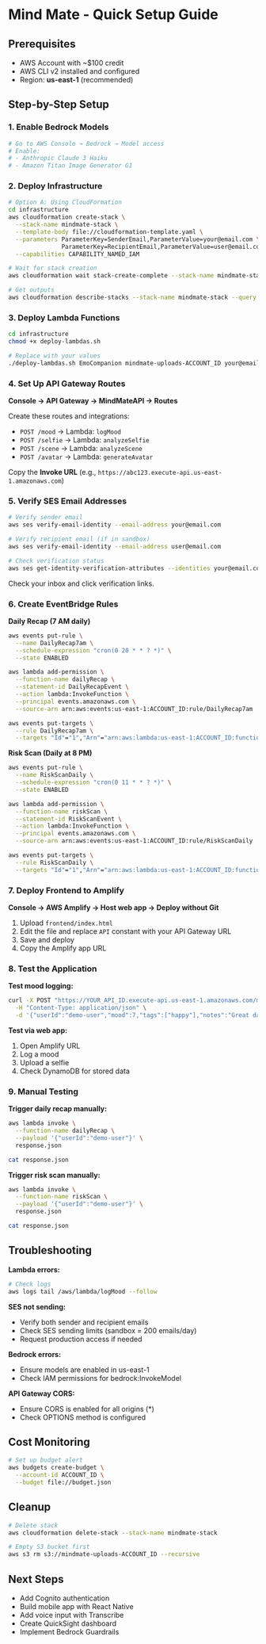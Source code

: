 # Mind Mate - Quick Setup Guide

## Prerequisites
- AWS Account with ~$100 credit
- AWS CLI v2 installed and configured
- Region: **us-east-1** (recommended)

## Step-by-Step Setup

### 1. Enable Bedrock Models
```bash
# Go to AWS Console → Bedrock → Model access
# Enable:
# - Anthropic Claude 3 Haiku
# - Amazon Titan Image Generator G1
```

### 2. Deploy Infrastructure
```bash
# Option A: Using CloudFormation
cd infrastructure
aws cloudformation create-stack \
  --stack-name mindmate-stack \
  --template-body file://cloudformation-template.yaml \
  --parameters ParameterKey=SenderEmail,ParameterValue=your@email.com \
               ParameterKey=RecipientEmail,ParameterValue=user@email.com \
  --capabilities CAPABILITY_NAMED_IAM

# Wait for stack creation
aws cloudformation wait stack-create-complete --stack-name mindmate-stack

# Get outputs
aws cloudformation describe-stacks --stack-name mindmate-stack --query 'Stacks[0].Outputs'
```

### 3. Deploy Lambda Functions
```bash
cd infrastructure
chmod +x deploy-lambdas.sh

# Replace with your values
./deploy-lambdas.sh EmoCompanion mindmate-uploads-ACCOUNT_ID your@email.com user@email.com
```

### 4. Set Up API Gateway Routes

**Console → API Gateway → MindMateAPI → Routes**

Create these routes and integrations:
- `POST /mood` → Lambda: `logMood`
- `POST /selfie` → Lambda: `analyzeSelfie`
- `POST /scene` → Lambda: `analyzeScene`
- `POST /avatar` → Lambda: `generateAvatar`

Copy the **Invoke URL** (e.g., `https://abc123.execute-api.us-east-1.amazonaws.com`)

### 5. Verify SES Email Addresses

```bash
# Verify sender email
aws ses verify-email-identity --email-address your@email.com

# Verify recipient email (if in sandbox)
aws ses verify-email-identity --email-address user@email.com

# Check verification status
aws ses get-identity-verification-attributes --identities your@email.com
```

Check your inbox and click verification links.

### 6. Create EventBridge Rules

**Daily Recap (7 AM daily)**
```bash
aws events put-rule \
  --name DailyRecap7am \
  --schedule-expression "cron(0 20 * * ? *)" \
  --state ENABLED

aws lambda add-permission \
  --function-name dailyRecap \
  --statement-id DailyRecapEvent \
  --action lambda:InvokeFunction \
  --principal events.amazonaws.com \
  --source-arn arn:aws:events:us-east-1:ACCOUNT_ID:rule/DailyRecap7am

aws events put-targets \
  --rule DailyRecap7am \
  --targets "Id"="1","Arn"="arn:aws:lambda:us-east-1:ACCOUNT_ID:function:dailyRecap"
```

**Risk Scan (Daily at 8 PM)**
```bash
aws events put-rule \
  --name RiskScanDaily \
  --schedule-expression "cron(0 11 * * ? *)" \
  --state ENABLED

aws lambda add-permission \
  --function-name riskScan \
  --statement-id RiskScanEvent \
  --action lambda:InvokeFunction \
  --principal events.amazonaws.com \
  --source-arn arn:aws:events:us-east-1:ACCOUNT_ID:rule/RiskScanDaily

aws events put-targets \
  --rule RiskScanDaily \
  --targets "Id"="1","Arn"="arn:aws:lambda:us-east-1:ACCOUNT_ID:function:riskScan"
```

### 7. Deploy Frontend to Amplify

**Console → AWS Amplify → Host web app → Deploy without Git**

1. Upload `frontend/index.html`
2. Edit the file and replace `API` constant with your API Gateway URL
3. Save and deploy
4. Copy the Amplify app URL

### 8. Test the Application

**Test mood logging:**
```bash
curl -X POST "https://YOUR_API_ID.execute-api.us-east-1.amazonaws.com/mood" \
  -H "Content-Type: application/json" \
  -d '{"userId":"demo-user","mood":7,"tags":["happy"],"notes":"Great day!"}'
```

**Test via web app:**
1. Open Amplify URL
2. Log a mood
3. Upload a selfie
4. Check DynamoDB for stored data

### 9. Manual Testing

**Trigger daily recap manually:**
```bash
aws lambda invoke \
  --function-name dailyRecap \
  --payload '{"userId":"demo-user"}' \
  response.json

cat response.json
```

**Trigger risk scan manually:**
```bash
aws lambda invoke \
  --function-name riskScan \
  --payload '{"userId":"demo-user"}' \
  response.json

cat response.json
```

## Troubleshooting

**Lambda errors:**
```bash
# Check logs
aws logs tail /aws/lambda/logMood --follow
```

**SES not sending:**
- Verify both sender and recipient emails
- Check SES sending limits (sandbox = 200 emails/day)
- Request production access if needed

**Bedrock errors:**
- Ensure models are enabled in us-east-1
- Check IAM permissions for bedrock:InvokeModel

**API Gateway CORS:**
- Ensure CORS is enabled for all origins (*)
- Check OPTIONS method is configured

## Cost Monitoring

```bash
# Set up budget alert
aws budgets create-budget \
  --account-id ACCOUNT_ID \
  --budget file://budget.json
```

## Cleanup

```bash
# Delete stack
aws cloudformation delete-stack --stack-name mindmate-stack

# Empty S3 bucket first
aws s3 rm s3://mindmate-uploads-ACCOUNT_ID --recursive
```

## Next Steps

- Add Cognito authentication
- Build mobile app with React Native
- Add voice input with Transcribe
- Create QuickSight dashboard
- Implement Bedrock Guardrails
